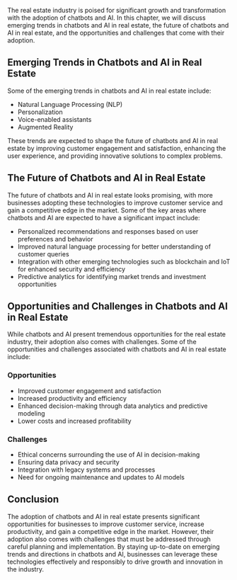 

The real estate industry is poised for significant growth and transformation with the adoption of chatbots and AI. In this chapter, we will discuss emerging trends in chatbots and AI in real estate, the future of chatbots and AI in real estate, and the opportunities and challenges that come with their adoption.

Emerging Trends in Chatbots and AI in Real Estate
-------------------------------------------------

Some of the emerging trends in chatbots and AI in real estate include:

* Natural Language Processing (NLP)
* Personalization
* Voice-enabled assistants
* Augmented Reality

These trends are expected to shape the future of chatbots and AI in real estate by improving customer engagement and satisfaction, enhancing the user experience, and providing innovative solutions to complex problems.

The Future of Chatbots and AI in Real Estate
--------------------------------------------

The future of chatbots and AI in real estate looks promising, with more businesses adopting these technologies to improve customer service and gain a competitive edge in the market. Some of the key areas where chatbots and AI are expected to have a significant impact include:

* Personalized recommendations and responses based on user preferences and behavior
* Improved natural language processing for better understanding of customer queries
* Integration with other emerging technologies such as blockchain and IoT for enhanced security and efficiency
* Predictive analytics for identifying market trends and investment opportunities

Opportunities and Challenges in Chatbots and AI in Real Estate
--------------------------------------------------------------

While chatbots and AI present tremendous opportunities for the real estate industry, their adoption also comes with challenges. Some of the opportunities and challenges associated with chatbots and AI in real estate include:

### Opportunities

* Improved customer engagement and satisfaction
* Increased productivity and efficiency
* Enhanced decision-making through data analytics and predictive modeling
* Lower costs and increased profitability

### Challenges

* Ethical concerns surrounding the use of AI in decision-making
* Ensuring data privacy and security
* Integration with legacy systems and processes
* Need for ongoing maintenance and updates to AI models

Conclusion
----------

The adoption of chatbots and AI in real estate presents significant opportunities for businesses to improve customer service, increase productivity, and gain a competitive edge in the market. However, their adoption also comes with challenges that must be addressed through careful planning and implementation. By staying up-to-date on emerging trends and directions in chatbots and AI, businesses can leverage these technologies effectively and responsibly to drive growth and innovation in the industry.
